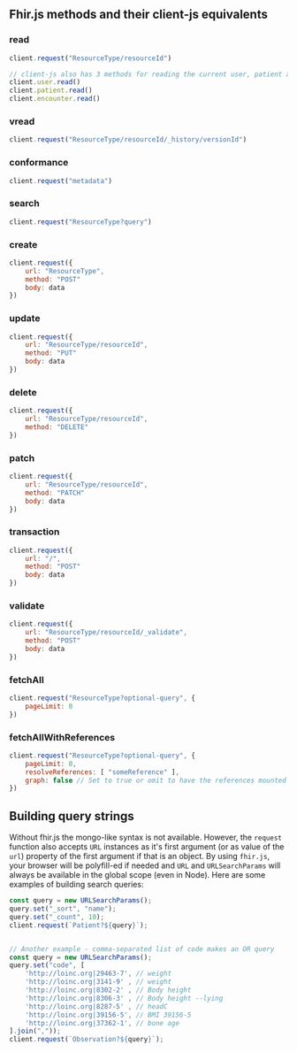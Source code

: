 ## Fhir.js methods and their client-js equivalents

### read
```js
client.request("ResourceType/resourceId")

// client-js also has 3 methods for reading the current user, patient and encounter
client.user.read()
client.patient.read()
client.encounter.read()
```

### vread
```js
client.request("ResourceType/resourceId/_history/versionId")
```

### conformance
```js
client.request("metadata")
```

### search
```js
client.request("ResourceType?query")
```

### create
```js
client.request({
    url: "ResourceType",
    method: "POST"
    body: data
})
```

### update
```js
client.request({
    url: "ResourceType/resourceId",
    method: "PUT"
    body: data
})
```

### delete
```js
client.request({
    url: "ResourceType/resourceId",
    method: "DELETE"
})
```

### patch
```js
client.request({
    url: "ResourceType/resourceId",
    method: "PATCH"
    body: data
})
```

### transaction
```js
client.request({
    url: "/",
    method: "POST"
    body: data
})
```

### validate
```js
client.request({
    url: "ResourceType/resourceId/_validate",
    method: "POST"
    body: data
})
```
<!-- ### document
### profile
### history
### typeHistory
### resourceHistory
### nextPage
### prevPage
### resolve -->

### fetchAll
```js
client.request("ResourceType?optional-query", {
    pageLimit: 0
})
```

### fetchAllWithReferences
```js
client.request("ResourceType?optional-query", {
    pageLimit: 0,
    resolveReferences: [ "someReference" ],
    graph: false // Set to true or omit to have the references mounted into the resource tree
})
```


## Building query strings
Without fhir.js the mongo-like syntax is not available. However, the `request`
function also accepts `URL` instances as it's first argument (or as value of the `url`)
property of the first argument if that is an object. By using `fhir.js`, your browser
will be polyfill-ed if needed and `URL` and `URLSearchParams` will always be
available in the global scope (even in Node). Here are some examples of building search queries:

```js
const query = new URLSearchParams();
query.set("_sort", "name");
query.set("_count", 10);
client.request(`Patient?${query}`);


// Another example - comma-separated list of code makes an OR query
const query = new URLSearchParams();
query.set("code", [
    'http://loinc.org|29463-7', // weight
    'http://loinc.org|3141-9' , // weight
    'http://loinc.org|8302-2' , // Body height
    'http://loinc.org|8306-3' , // Body height --lying
    'http://loinc.org|8287-5' , // headC
    'http://loinc.org|39156-5', // BMI 39156-5
    'http://loinc.org|37362-1', // bone age
].join(","));
client.request(`Observation?${query}`);
```

